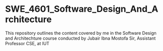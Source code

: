 # SWE_4601_Software_Design_And_Architecture
This repository outlines the content covered by me in the Software Design and Architechture course conducted by Jubair Ibna Mostofa Sir, Assistant Professor CSE, at IUT
